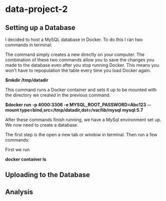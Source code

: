 # data-project-2
## Setting up a Database
I decided to host a MySQL database in Docker. To do this I ran two commands in terminal:

The command simply creates a new directly on your computer. The combination of these two commands allow you to save the changes you made to the database even after you stop running Docker. This means you won't have to repopulation the table every time you load Docker again.

**$mkdir /tmp/datadir**

This command runs a Docker container and sets it up to be mounted with the directory we created in the previous command.

**$docker run -p 4000:3306 -e MYSQL_ROOT_PASSWORD=Abc123  --mount type=bind,src=/tmp/datadir,dst=/var/lib/mysql mysql:5.7**

After these commands finish running, we have a MySql environment set up. We now need to create a database. 

The first step is the open a new tab or window in terminal. Then run a few commands: 

First we run

**docker container ls**
 
## Uploading to the Database
## Analysis
